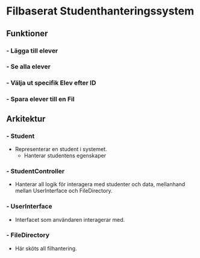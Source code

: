 # Filbaserat Studenthanteringssystem

## Funktioner

### - Lägga till elever
### - Se alla elever
### - Välja ut specifik Elev efter ID
### - Spara elever till en Fil

## Arkitektur

### - Student
- Representerar en student i systemet.
  - Hanterar studentens egenskaper
### - StudentController
- Hanterar all logik för interagera med studenter och data, mellanhand mellan UserInterface och FileDirectory.
### - UserInterface
- Interfacet som användaren interagerar med.
### - FileDirectory
- Här sköts all filhantering.